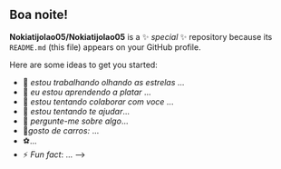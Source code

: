 ## Boa noite!


**Nokiatijolao05/Nokiatijolao05** is a ✨ _special_ ✨ repository because its `README.md` (this file) appears on your GitHub profile.

Here are some ideas to get you started:

- 🔭 *estou trabalhando olhando as estrelas* ...
- 🌱 *eu estou aprendendo a platar* ...
- 👯 *estou tentando colaborar com voce* ...
- 🤔 *estou tentando te ajudar*...
- 💬 *pergunte-me sobre algo*...
- 🚗*gosto de carros:* ...
- ⚽...
- ⚡ *Fun fact*: ...
-->
